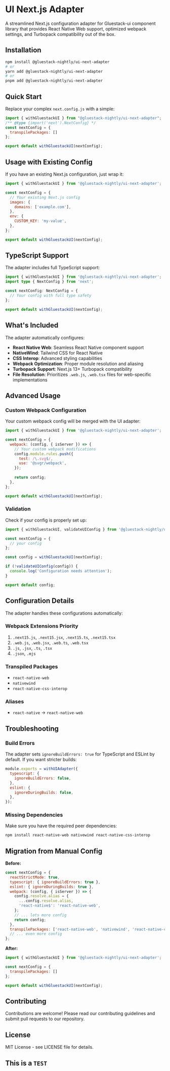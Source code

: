 # UI Next.js Adapter

A streamlined Next.js configuration adapter for Gluestack-ui component library that provides React Native Web support, optimized webpack settings, and Turbopack compatibility out of the box.

## Installation

```bash
npm install @gluestack-nightly/ui-next-adapter
# or
yarn add @gluestack-nightly/ui-next-adapter
# or
pnpm add @gluestack-nightly/ui-next-adapter
```

## Quick Start

Replace your complex `next.config.js` with a simple:

```javascript
import { withGluestackUI } from "@gluestack-nightly/ui-next-adapter";
/** @type {import('next').NextConfig} */
const nextConfig = {
  transpilePackages: []
};

export default withGluestackUI(nextConfig);
```

## Usage with Existing Config

If you have an existing Next.js configuration, just wrap it:

```javascript
import { withGluestackUI } from '@gluestack-nightly/ui-next-adapter';

const nextConfig = {
  // Your existing Next.js config
  images: {
    domains: ['example.com'],
  },
  env: {
    CUSTOM_KEY: 'my-value',
  },
};

export default withGluestackUI(nextConfig);
```

## TypeScript Support

The adapter includes full TypeScript support:

```typescript
import { withGluestackUI } from '@gluestack-nightly/ui-next-adapter';
import type { NextConfig } from 'next';

const nextConfig: NextConfig = {
  // Your config with full type safety
};

export default withGluestackUI(nextConfig);
```

## What's Included

The adapter automatically configures:

- **React Native Web**: Seamless React Native component support
- **NativeWind**: Tailwind CSS for React Native
- **CSS Interop**: Advanced styling capabilities
- **Webpack Optimization**: Proper module resolution and aliasing
- **Turbopack Support**: Next.js 13+ Turbopack compatibility
- **File Resolution**: Prioritizes `.web.js`, `.web.tsx` files for web-specific implementations

## Advanced Usage

### Custom Webpack Configuration

Your custom webpack config will be merged with the UI adapter:

```javascript
import { withGluestackUI } from '@gluestack-nightly/ui-next-adapter';

const nextConfig = {
  webpack: (config, { isServer }) => {
    // Your custom webpack modifications
    config.module.rules.push({
      test: /\.svg$/,
      use: '@svgr/webpack',
    });
    
    return config;
  },
};

export default withGluestackUI(nextConfig);
```

### Validation

Check if your config is properly set up:

```javascript
import { withGluestackUI, validateUIConfig } from '@gluestack-nightly/ui-next-adapter';

const nextConfig = {
  // your config
};

const config = withGluestackUI(nextConfig);

if (!validateUIConfig(config)) {
  console.log('Configuration needs attention');
}

export default config;
```

## Configuration Details

The adapter handles these configurations automatically:

### Webpack Extensions Priority
1. `.next15.js`, `.next15.jsx`, `.next15.ts`, `.next15.tsx`
2. `.web.js`, `.web.jsx`, `.web.ts`, `.web.tsx`
3. `.js`, `.jsx`, `.ts`, `.tsx`
4. `.json`, `.mjs`

### Transpiled Packages
- `react-native-web`
- `nativewind`
- `react-native-css-interop`

### Aliases
- `react-native` → `react-native-web`

## Troubleshooting

### Build Errors
The adapter sets `ignoreBuildErrors: true` for TypeScript and ESLint by default. If you want stricter builds:

```javascript
module.exports = withUIAdapter({
  typescript: {
    ignoreBuildErrors: false,
  },
  eslint: {
    ignoreDuringBuilds: false,
  },
});
```

### Missing Dependencies
Make sure you have the required peer dependencies:

```bash
npm install react-native-web nativewind react-native-css-interop
```

## Migration from Manual Config

**Before:**
```javascript
const nextConfig = {
  reactStrictMode: true,
  typescript: { ignoreBuildErrors: true },
  eslint: { ignoreDuringBuilds: true },
  webpack: (config, { isServer }) => {
    config.resolve.alias = {
      ...config.resolve.alias,
      'react-native$': 'react-native-web',
    };
    // ... lots more config
    return config;
  },
  transpilePackages: ['react-native-web', 'nativewind', 'react-native-css-interop'],
  // ... even more config
};
```

**After:**
```javascript
import { withGluestackUI } from '@gluestack-nightly/ui-next-adapter';

const nextConfig = {
  transpilePackages: []
};

export default withGluestackUI(nextConfig);
```


## Contributing

Contributions are welcome! Please read our contributing guidelines and submit pull requests to our repository.

## License

MIT License - see LICENSE file for details.

## This is a `TEST`